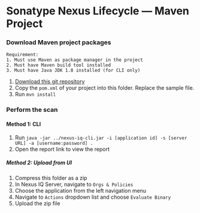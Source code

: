 # Sonatype Nexus Lifecycle — Maven Project

### Download Maven project packages
```
Requirement:
1. Must use Maven as package manager in the project
2. Must have Maven build tool installed
3. Must have Java JDK 1.8 installed (for CLI only)
```
1. [Download this git repository](https://github.com/roger-lau/sonatype-scan/archive/master.zip)
2. Copy the `pom.xml` of your project into this folder. Replace the sample file.
3. Run `mvn install`


### Perform the scan

#### Method 1: CLI
1. Run `java -jar ../nexus-iq-cli.jar -i [application id] -s [server URL] -a [username:password] .`
2. Open the report link to view the report


##### Method 2: Upload from UI
1. Compress this folder as a zip
2. In Nexus IQ Server, navigate to `Orgs & Policies`
3. Choose the application from the left navigation menu
4. Navigate to `Actions` dropdown list and choose `Evaluate Binary`
5. Upload the zip file
